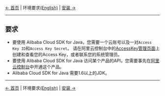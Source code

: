 [← 首页](../README_zh.md) | 环境要求[(English)](0-Requirements-EN.md) | [安装 →](1-Installation-CN.md)
***

## 要求
- 要使用 Alibaba Cloud SDK for Java，您需要一个云账号以及一对`Access Key ID`和`Access Key Secret`。 请在阿里云控制台中的[AccessKey管理页面](https://usercenter.console.aliyun.com/?spm=5176.doc52740.2.3.QKZk8w#/manage/ak)上创建和查看您的Access Key，或者联系您的系统管理员。
- 要使用 Alibaba Cloud SDK for Java 访问某个产品的API，您需要事先在[阿里云控制台](https://home.console.aliyun.com/?spm=5176.doc52740.2.4.QKZk8w)中开通这个产品。
- Alibaba Cloud SDK for Java 需要1.6以上的JDK。


***
[← 首页](../README_zh.md) | 环境要求[(English)](0-Requirements-EN.md) | [安装 →](1-Installation-CN.md)